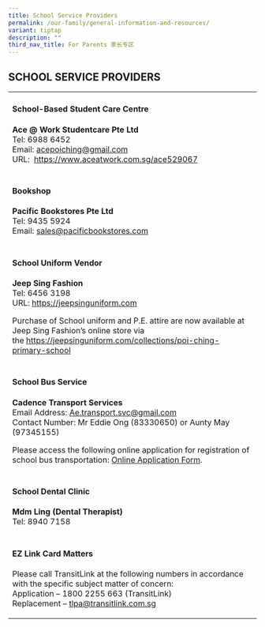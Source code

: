 ```yaml
---
title: School Service Providers
permalink: /our-family/general-information-and-resources/
variant: tiptap
description: ""
third_nav_title: For Parents 家长专区
---
```

<h2>SCHOOL SERVICE PROVIDERS</h2>
<p></p>
<table style="minWidth: 25px">
<colgroup>
<col>
</colgroup>
<tbody>
<tr>
<td rowspan="1" colspan="1">
<h4><strong>School-Based Student Care Centre</strong></h4>
<p><strong>Ace @ Work Studentcare Pte Ltd</strong>
<br>Tel: 6988 6452
<br>Email:&nbsp;<a href="acepoiching@gmail.com" rel="noopener nofollow" target="_blank">acepoiching@gmail.com</a>
<br>URL:&nbsp; <a href="https://www.aceatwork.com.sg/ace529067" rel="noopener nofollow" target="_blank">https://www.aceatwork.com.sg/ace529067</a>
</p>
</td>
</tr>
<tr>
<td rowspan="1" colspan="1">
<h4><strong>Bookshop</strong></h4>
<p><strong>Pacific Bookstores Pte Ltd</strong>
<br>Tel: 9435 5924
<br>Email: <a href="sales@pacificbookstores.com" rel="noopener noreferrer nofollow" target="_blank">sales@pacificbookstores.com</a>
</p>
</td>
</tr>
<tr>
<td rowspan="1" colspan="1">
<h4><strong>School Uniform Vendor</strong></h4>
<p><strong>Jeep Sing Fashion</strong>
<br>Tel: 6456 3198
<br>URL:&nbsp;<a href="https://jeepsinguniform.com" rel="noopener nofollow" target="_blank">https://jeepsinguniform.com</a>
</p>
<p>Purchase of School uniform and P.E. attire are now available at Jeep Sing
Fashion’s online store via the&nbsp;<a href="https://jeepsinguniform.com/collections/poi-ching-primary-school" rel="noopener noreferrer nofollow" target="_blank">https://jeepsinguniform.com/collections/poi-ching-primary-school</a>
</p>
</td>
</tr>
<tr>
<td rowspan="1" colspan="1">
<h4><strong>School Bus Service</strong></h4>
<p><strong>Cadence Transport Services</strong>
<br>Email Address: <a href="Ae.transport.svc@gmail.com" rel="noopener nofollow" target="_blank">Ae.transport.svc@gmail.com</a>
<br>Contact Number: Mr Eddie Ong (83330650) or Aunty May (97345155)</p>
<p>Please access the following online application for registration of school
bus transportation: <a href="https://docs.google.com/forms/d/e/1FAIpQLSewbOBl8JNNJ8oq97dr2wCqZUidbPVlrpPQwy6HbspBdSt_SQ/viewform" rel="noopener noreferrer nofollow" target="_blank">Online Application Form</a>.</p>
</td>
</tr>
<tr>
<td rowspan="1" colspan="1">
<h4><strong>School Dental Clinic</strong></h4>
<p><strong>Mdm Ling (Dental Therapist) </strong>
<br>Tel: 8940 7158</p>
</td>
</tr>
<tr>
<td rowspan="1" colspan="1">
<h4><strong>EZ Link Card Matters</strong></h4>
<p>Please call TransitLink at the following numbers in accordance with the
specific subject matter of concern:
<br>Application – 1800 2255 663 (TransitLink)
<br>Replacement –&nbsp;<a href="tlpa@transitlink.com.sg" rel="noopener nofollow" target="_blank">tlpa@transitlink.com.sg</a>
</p>
</td>
</tr>
</tbody>
</table>
<h4></h4>
<p></p>